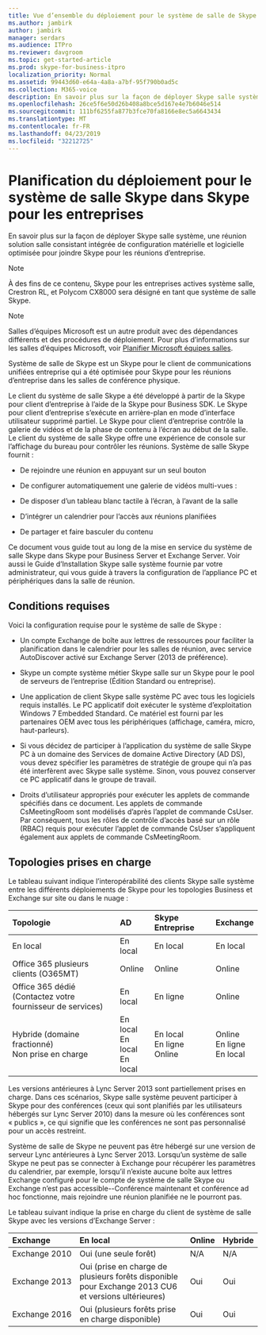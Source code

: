 ```yaml
---
title: Vue d’ensemble du déploiement pour le système de salle de Skype
ms.author: jambirk
author: jambirk
manager: serdars
ms.audience: ITPro
ms.reviewer: davgroom
ms.topic: get-started-article
ms.prod: skype-for-business-itpro
localization_priority: Normal
ms.assetid: 99443d60-e64a-4a8a-a7bf-95f790b0ad5c
ms.collection: M365-voice
description: En savoir plus sur la façon de déployer Skype salle système, une réunion solution salle consistant intégrée de configuration matérielle et logicielle optimisée pour joindre Skype pour les réunions d’entreprise.
ms.openlocfilehash: 26ce5f6e50d26b408a8bce5d167e4e7b6046e514
ms.sourcegitcommit: 111bf6255fa877b3fce70fa8166e8ec5a6643434
ms.translationtype: MT
ms.contentlocale: fr-FR
ms.lasthandoff: 04/23/2019
ms.locfileid: "32212725"
---
```

# <a name="deployment-planning-for-skype-room-system-in-skype-for-business"></a>Planification du déploiement pour le système de salle Skype dans Skype pour les entreprises
 
En savoir plus sur la façon de déployer Skype salle système, une réunion solution salle consistant intégrée de configuration matérielle et logicielle optimisée pour joindre Skype pour les réunions d’entreprise.
  
> [!NOTE]
> À des fins de ce contenu, Skype pour les entreprises actives système salle, Crestron RL, et Polycom CX8000 sera désigné en tant que système de salle Skype. 

> [!NOTE]
> Salles d’équipes Microsoft est un autre produit avec des dépendances différents et des procédures de déploiement. Pour plus d’informations sur les salles d’équipes Microsoft, voir [Planifier Microsoft équipes salles](../../plan-your-deployment/clients-and-devices/skype-room-systems-v2-0.md).
  
 Système de salle de Skype est un Skype pour le client de communications unifiées entreprise qui a été optimisée pour Skype pour les réunions d’entreprise dans les salles de conférence physique.
  
Le client du système de salle Skype a été développé à partir de la Skype pour client d’entreprise à l’aide de la Skype pour Business SDK. Le Skype pour client d’entreprise s’exécute en arrière-plan en mode d’interface utilisateur supprimé partiel. Le Skype pour client d’entreprise contrôle la galerie de vidéos et de la phase de contenu à l’écran au début de la salle. Le client du système de salle Skype offre une expérience de console sur l’affichage du bureau pour contrôler les réunions. Système de salle Skype fournit : 
  
- De rejoindre une réunion en appuyant sur un seul bouton
    
- De configurer automatiquement une galerie de vidéos multi-vues : 
    
- De disposer d’un tableau blanc tactile à l’écran, à l’avant de la salle 
    
- D’intégrer un calendrier pour l’accès aux réunions planifiées
    
- De partager et faire basculer du contenu 
    
Ce document vous guide tout au long de la mise en service du système de salle Skype dans Skype pour Business Server et Exchange Server. Voir aussi le Guide d’Installation Skype salle système fournie par votre administrateur, qui vous guide à travers la configuration de l’appliance PC et périphériques dans la salle de réunion. 
  
## <a name="prerequisites"></a>Conditions requises

Voici la configuration requise pour le système de salle de Skype : 
  
- Un compte Exchange de boîte aux lettres de ressources pour faciliter la planification dans le calendrier pour les salles de réunion, avec service AutoDiscover activé sur Exchange Server (2013 de préférence).
    
- Skype un compte système métier Skype salle sur un Skype pour le pool de serveurs de l’entreprise (Édition Standard ou entreprise).
    
- Une application de client Skype salle système PC avec tous les logiciels requis installés. Le PC applicatif doit exécuter le système d’exploitation Windows 7 Embedded Standard. Ce matériel est fourni par les partenaires OEM avec tous les périphériques (affichage, caméra, micro, haut-parleurs).
    
- Si vous décidez de participer à l’application du système de salle Skype PC à un domaine des Services de domaine Active Directory (AD DS), vous devez spécifier les paramètres de stratégie de groupe qui n’a pas été interfèrent avec Skype salle système. Sinon, vous pouvez conserver ce PC applicatif dans le groupe de travail. 
    
- Droits d’utilisateur appropriés pour exécuter les applets de commande spécifiés dans ce document. Les applets de commande CsMeetingRoom sont modélisés d’après l’applet de commande CsUser. Par conséquent, tous les rôles de contrôle d’accès basé sur un rôle (RBAC) requis pour exécuter l’applet de commande CsUser s’appliquent également aux applets de commande CsMeetingRoom. 
    
## <a name="supported-topologies"></a>Topologies prises en charge

Le tableau suivant indique l’interopérabilité des clients Skype salle système entre les différents déploiements de Skype pour les topologies Business et Exchange sur site ou dans le nuage : 
  

|**Topologie**|**AD**|**Skype Entreprise**|**Exchange**|
|:-----|:-----|:-----|:-----|
|En local  <br/> |En local  <br/> |En local  <br/> |En local  <br/> |
|Office 365 plusieurs clients (O365MT)  <br/> |Online  <br/> |Online  <br/> |Online  <br/> |
|Office 365 dédié  <br/> (Contactez votre fournisseur de services)  <br/> |En local  <br/> |En ligne  <br/> |Online  <br/> |
|Hybride (domaine fractionné)  <br/> Non prise en charge  <br/> |En local  <br/> En local  <br/> En local  <br/> |En local  <br/> En ligne  <br/> Online  <br/> |Online  <br/> En ligne  <br/> En local  <br/> |
   
Les versions antérieures à Lync Server 2013 sont partiellement prises en charge. Dans ces scénarios, Skype salle système peuvent participer à Skype pour des conférences (ceux qui sont planifiés par les utilisateurs hébergés sur Lync Server 2010) dans la mesure où les conférences sont « publics », ce qui signifie que les conférences ne sont pas personnalisé pour un accès restreint. 
  
Système de salle de Skype ne peuvent pas être hébergé sur une version de serveur Lync antérieures à Lync Server 2013. Lorsqu’un système de salle Skype ne peut pas se connecter à Exchange pour récupérer les paramètres du calendrier, par exemple, lorsqu’il n’existe aucune boîte aux lettres Exchange configuré pour le compte de système de salle Skype ou Exchange n’est pas accessible--Conférence maintenant et conférence ad hoc fonctionne, mais rejoindre une réunion planifiée ne le pourront pas. 
  
Le tableau suivant indique la prise en charge du client de système de salle Skype avec les versions d’Exchange Server : 
  

|**Exchange**|**En local**|**Online**|**Hybride**|
|:-----|:-----|:-----|:-----|
|Exchange 2010  <br/> |Oui (une seule forêt)  <br/> |N/A   <br/> |N/A  <br/> |
|Exchange 2013  <br/> |Oui (prise en charge de plusieurs forêts disponible pour Exchange 2013 CU6 et versions ultérieures)  <br/> |Oui  <br/> |Oui  <br/> |
|Exchange 2016  <br/> |Oui (plusieurs forêts prise en charge disponible)  <br/> |Oui  <br/> |Oui  <br/> |
   

